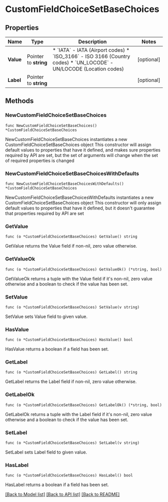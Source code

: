# CustomFieldChoiceSetBaseChoices

## Properties

Name | Type | Description | Notes
------------ | ------------- | ------------- | -------------
**Value** | Pointer to **string** | * &#x60;IATA&#x60; - IATA (Airport codes) * &#x60;ISO_3166&#x60; - ISO 3166 (Country codes) * &#x60;UN_LOCODE&#x60; - UN/LOCODE (Location codes) | [optional] 
**Label** | Pointer to **string** |  | [optional] 

## Methods

### NewCustomFieldChoiceSetBaseChoices

`func NewCustomFieldChoiceSetBaseChoices() *CustomFieldChoiceSetBaseChoices`

NewCustomFieldChoiceSetBaseChoices instantiates a new CustomFieldChoiceSetBaseChoices object
This constructor will assign default values to properties that have it defined,
and makes sure properties required by API are set, but the set of arguments
will change when the set of required properties is changed

### NewCustomFieldChoiceSetBaseChoicesWithDefaults

`func NewCustomFieldChoiceSetBaseChoicesWithDefaults() *CustomFieldChoiceSetBaseChoices`

NewCustomFieldChoiceSetBaseChoicesWithDefaults instantiates a new CustomFieldChoiceSetBaseChoices object
This constructor will only assign default values to properties that have it defined,
but it doesn't guarantee that properties required by API are set

### GetValue

`func (o *CustomFieldChoiceSetBaseChoices) GetValue() string`

GetValue returns the Value field if non-nil, zero value otherwise.

### GetValueOk

`func (o *CustomFieldChoiceSetBaseChoices) GetValueOk() (*string, bool)`

GetValueOk returns a tuple with the Value field if it's non-nil, zero value otherwise
and a boolean to check if the value has been set.

### SetValue

`func (o *CustomFieldChoiceSetBaseChoices) SetValue(v string)`

SetValue sets Value field to given value.

### HasValue

`func (o *CustomFieldChoiceSetBaseChoices) HasValue() bool`

HasValue returns a boolean if a field has been set.

### GetLabel

`func (o *CustomFieldChoiceSetBaseChoices) GetLabel() string`

GetLabel returns the Label field if non-nil, zero value otherwise.

### GetLabelOk

`func (o *CustomFieldChoiceSetBaseChoices) GetLabelOk() (*string, bool)`

GetLabelOk returns a tuple with the Label field if it's non-nil, zero value otherwise
and a boolean to check if the value has been set.

### SetLabel

`func (o *CustomFieldChoiceSetBaseChoices) SetLabel(v string)`

SetLabel sets Label field to given value.

### HasLabel

`func (o *CustomFieldChoiceSetBaseChoices) HasLabel() bool`

HasLabel returns a boolean if a field has been set.


[[Back to Model list]](../README.md#documentation-for-models) [[Back to API list]](../README.md#documentation-for-api-endpoints) [[Back to README]](../README.md)


